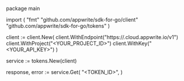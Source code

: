 package main

import (
    "fmt"
    "github.com/appwrite/sdk-for-go/client"
    "github.com/appwrite/sdk-for-go/tokens"
)

client := client.New(
    client.WithEndpoint("https://<REGION>.cloud.appwrite.io/v1")
    client.WithProject("<YOUR_PROJECT_ID>")
    client.WithKey("<YOUR_API_KEY>")
)

service := tokens.New(client)

response, error := service.Get(
    "<TOKEN_ID>",
)
